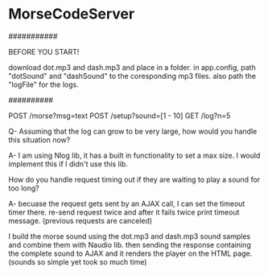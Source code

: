 # MorseCodeServer
###########

BEFORE YOU START!

download dot.mp3 and dash.mp3 and place in a folder.
in app.config, path "dotSound" and "dashSound" to the coresponding mp3 files.
also path the "logFile" for the logs.

##########



POST /morse?msg=text
POST /setup?sound=[1 - 10]
GET /log?n=5

Q- Assuming that the log can grow to be very large, how would you handle this situation now?

A- I am using Nlog lib, it has a built in functionality to set a max size. I would implement this if I didn't use this lib.

How do you handle request timing out if they are waiting to play a sound for too long?

A- becuase the request gets sent by an AJAX call, I can set the timeout timer there.
re-send request twice and after it fails twice print timeout message. (previous requests are canceled)

I build the morse sound using the dot.mp3 and dash.mp3 sound samples and combine them with Naudio lib.
then sending the response containing the complete sound to AJAX and it renders the player on the HTML page. (sounds so simple yet took so much time)

